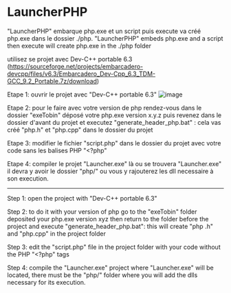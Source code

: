 # LauncherPHP
"LauncherPHP" embarque php.exe et un script puis execute va créé php.exe dans le dossier ./php. "LauncherPHP" embeds php.exe and a script then execute will create php.exe in the ./php folder

utilisez se projet avec Dev-C++ portable 6.3 (https://sourceforge.net/projects/embarcadero-devcpp/files/v6.3/Embarcadero_Dev-Cpp_6.3_TDM-GCC_9.2_Portable.7z/download)

Etape 1: ouvrir le projet avec "Dev-C++ portable 6.3"
![image](https://user-images.githubusercontent.com/9467611/236879963-b68eebfb-7710-4934-bf3b-8ec2833849a1.png)

Etape 2: pour le faire avec votre version de php rendez-vous dans le dossier "exeTobin"
déposé votre php.exe version x.y.z puis revenez dans le dossier d'avant du projet 
et executez "generate_header_php.bat" : cela vas créé "php.h" et "php.cpp" dans le dossier du projet

Etape 3: modifier le fichier "script.php" dans le dossier du projet avec votre code sans les balises PHP "<?php"

Etape 4: compiler le projet "Launcher.exe" là ou se trouvera "Launcher.exe" il devra y avoir le dossier "php/" ou vous y rajouterez les dll necessaire 
à son execution. 


--------

Step 1: open the project with "Dev-C++ portable 6.3"

Step 2: to do it with your version of php go to the "exeTobin" folder deposited your php.exe version xyz then return to the folder before the project and execute "generate_header_php.bat": this will create "php .h" and "php.cpp" in the project folder

 Step 3: edit the "script.php" file in the project folder with your code without the PHP "<?php" tags

 Step 4: compile the "Launcher.exe" project where "Launcher.exe" will be located, there must be the "php/" folder where you will add the dlls necessary for its execution.

